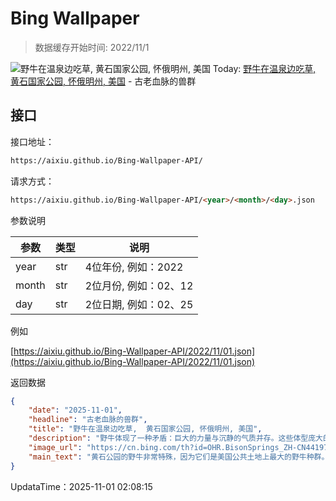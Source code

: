 # Bing Wallpaper

> 数据缓存开始时间: 2022/11/1

![野牛在温泉边吃草,  黄石国家公园, 怀俄明州, 美国](https://cn.bing.com/th?id=OHR.BisonSprings_ZH-CN4419733534_1920x1080.webp)
Today: [野牛在温泉边吃草,  黄石国家公园, 怀俄明州, 美国](https://cn.bing.com/th?id=OHR.BisonSprings_ZH-CN4419733534_1920x1080.webp) - 古老血脉的兽群

## 接口

接口地址：

```html
https://aixiu.github.io/Bing-Wallpaper-API/
```

请求方式：

```html
https://aixiu.github.io/Bing-Wallpaper-API/<year>/<month>/<day>.json
```

参数说明

| 参数 | 类型 | 说明 |
| - | - | - |
| year | str | 4位年份, 例如：2022 |
| month | str | 2位月份, 例如：02、12 |
| day | str | 2位日期, 例如：02、25 |

例如

[https://aixiu.github.io/Bing-Wallpaper-API/2022/11/01.json](https://aixiu.github.io/Bing-Wallpaper-API/2022/11/01.json)

返回数据

```json
{
    "date": "2025-11-01",
    "headline": "古老血脉的兽群",
    "title": "野牛在温泉边吃草,  黄石国家公园, 怀俄明州, 美国",
    "description": "野牛体现了一种矛盾：巨大的力量与沉静的气质并存。这些体型庞大的动物体重可达200​​0磅，身高6英尺（约1.8米），成群结队地漫游在北美的草原和河谷。这张照片拍摄于怀俄明州的黄石国家公园，它们的数量曾达数千万头，但在19世纪几乎灭绝——这一灭绝事件重塑了生态系统，扰乱了人们的生活方式。",
    "image_url": "https://cn.bing.com/th?id=OHR.BisonSprings_ZH-CN4419733534_1920x1080.webp",
    "main_text": "黄石公园的野牛非常特殊，因为它们是美国公共土地上最大的野牛种群。制定符合蒙大拿州法律的检疫计划，对于将黄石公园中未感染布鲁氏菌病的野牛纳入保护区至关重要。"
}
```

UpdataTime：2025-11-01 02:08:15

